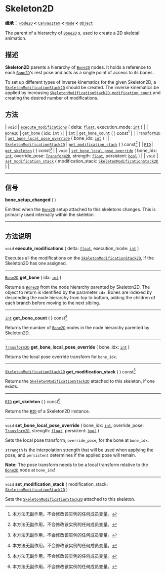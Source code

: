<!-- ⚠ 请勿编辑本文件 ⚠ -->
<!-- 本文档使用脚本从 WeDot 引擎源码仓库生成。 -->
<!-- 生成脚本：https://github.com/WeDot-Engine/WeDot/tree/4.3/doc/tools/make_md.py； -->
<!-- 原文件：https://github.com/WeDot-Engine/WeDot/tree/4.3/doc/classes/Skeleton2D.xml。 -->

<div id="_class_skeleton2d"></div>

# Skeleton2D

**继承：** [`Node2D`](class_node2d.md) **<** [`CanvasItem`](class_canvasitem.md) **<** [`Node`](class_node.md) **<** [`Object`](class_object.md)

The parent of a hierarchy of [`Bone2D`](class_bone2d.md) s, used to create a 2D skeletal animation.

## 描述

**Skeleton2D** parents a hierarchy of [`Bone2D`](class_bone2d.md) nodes. It holds a reference to each [`Bone2D`](class_bone2d.md)'s rest pose and acts as a single point of access to its bones.

To set up different types of inverse kinematics for the given Skeleton2D, a [`SkeletonModificationStack2D`](class_skeletonmodificationstack2d.md) should be created. The inverse kinematics be applied by increasing [`SkeletonModificationStack2D.modification_count`](#class_skeletonmodificationstack2d_property_modification_count) and creating the desired number of modifications.

## 方法

| `void`                                                                | [`execute_modifications`](#class_skeleton2d_method_execute_modifications) ( delta: [`float`](class_float.md), execution_mode: [`int`](class_int.md) )                                                                                                       |
| [`Bone2D`](class_bone2d.md)                                           | [`get_bone`](#class_skeleton2d_method_get_bone) ( idx: [`int`](class_int.md) )                                                                                                                                                                              |
| [`int`](class_int.md)                                                 | [`get_bone_count`](#class_skeleton2d_method_get_bone_count) ( ) const[^const]                                                                                                                                                                               |
| [`Transform2D`](class_transform2d.md)                                 | [`get_bone_local_pose_override`](#class_skeleton2d_method_get_bone_local_pose_override) ( bone_idx: [`int`](class_int.md) )                                                                                                                                 |
| [`SkeletonModificationStack2D`](class_skeletonmodificationstack2d.md) | [`get_modification_stack`](#class_skeleton2d_method_get_modification_stack) ( ) const[^const]                                                                                                                                                               |
| [`RID`](class_rid.md)                                                 | [`get_skeleton`](#class_skeleton2d_method_get_skeleton) ( ) const[^const]                                                                                                                                                                                   |
| `void`                                                                | [`set_bone_local_pose_override`](#class_skeleton2d_method_set_bone_local_pose_override) ( bone_idx: [`int`](class_int.md), override_pose: [`Transform2D`](class_transform2d.md), strength: [`float`](class_float.md), persistent: [`bool`](class_bool.md) ) |
| `void`                                                                | [`set_modification_stack`](#class_skeleton2d_method_set_modification_stack) ( modification_stack: [`SkeletonModificationStack2D`](class_skeletonmodificationstack2d.md) )                                                                                   |

<!-- rst-class:: classref-section-separator -->

---

## 信号

<div id="_class_class_skeleton2d_signal_bone_setup_changed"></div>

**bone_setup_changed** ( ) <div id="class_skeleton2d_signal_bone_setup_changed"></div>

Emitted when the [`Bone2D`](class_bone2d.md) setup attached to this skeletons changes. This is primarily used internally within the skeleton.

<!-- rst-class:: classref-section-separator -->

---

## 方法说明

<div id="_class_skeleton2d_method_execute_modifications"></div>

`void` **execute_modifications** ( delta: [`float`](class_float.md), execution_mode: [`int`](class_int.md) )<div id="class_skeleton2d_method_execute_modifications"></div>

Executes all the modifications on the [`SkeletonModificationStack2D`](class_skeletonmodificationstack2d.md), if the Skeleton2D has one assigned.

<!-- rst-class:: classref-item-separator -->

---

<div id="_class_skeleton2d_method_get_bone"></div>

[`Bone2D`](class_bone2d.md) **get_bone** ( idx: [`int`](class_int.md) )<div id="class_skeleton2d_method_get_bone"></div>

Returns a [`Bone2D`](class_bone2d.md) from the node hierarchy parented by Skeleton2D. The object to return is identified by the parameter `idx`. Bones are indexed by descending the node hierarchy from top to bottom, adding the children of each branch before moving to the next sibling.

<!-- rst-class:: classref-item-separator -->

---

<div id="_class_skeleton2d_method_get_bone_count"></div>

[`int`](class_int.md) **get_bone_count** ( ) const[^const]<div id="class_skeleton2d_method_get_bone_count"></div>

Returns the number of [`Bone2D`](class_bone2d.md) nodes in the node hierarchy parented by Skeleton2D.

<!-- rst-class:: classref-item-separator -->

---

<div id="_class_skeleton2d_method_get_bone_local_pose_override"></div>

[`Transform2D`](class_transform2d.md) **get_bone_local_pose_override** ( bone_idx: [`int`](class_int.md) )<div id="class_skeleton2d_method_get_bone_local_pose_override"></div>

Returns the local pose override transform for `bone_idx`.

<!-- rst-class:: classref-item-separator -->

---

<div id="_class_skeleton2d_method_get_modification_stack"></div>

[`SkeletonModificationStack2D`](class_skeletonmodificationstack2d.md) **get_modification_stack** ( ) const[^const]<div id="class_skeleton2d_method_get_modification_stack"></div>

Returns the [`SkeletonModificationStack2D`](class_skeletonmodificationstack2d.md) attached to this skeleton, if one exists.

<!-- rst-class:: classref-item-separator -->

---

<div id="_class_skeleton2d_method_get_skeleton"></div>

[`RID`](class_rid.md) **get_skeleton** ( ) const[^const]<div id="class_skeleton2d_method_get_skeleton"></div>

Returns the [`RID`](class_rid.md) of a Skeleton2D instance.

<!-- rst-class:: classref-item-separator -->

---

<div id="_class_skeleton2d_method_set_bone_local_pose_override"></div>

`void` **set_bone_local_pose_override** ( bone_idx: [`int`](class_int.md), override_pose: [`Transform2D`](class_transform2d.md), strength: [`float`](class_float.md), persistent: [`bool`](class_bool.md) )<div id="class_skeleton2d_method_set_bone_local_pose_override"></div>

Sets the local pose transform, `override_pose`, for the bone at `bone_idx`.

 `strength` is the interpolation strength that will be used when applying the pose, and `persistent` determines if the applied pose will remain.

 **Note:** The pose transform needs to be a local transform relative to the [`Bone2D`](class_bone2d.md) node at `bone_idx`!

<!-- rst-class:: classref-item-separator -->

---

<div id="_class_skeleton2d_method_set_modification_stack"></div>

`void` **set_modification_stack** ( modification_stack: [`SkeletonModificationStack2D`](class_skeletonmodificationstack2d.md) )<div id="class_skeleton2d_method_set_modification_stack"></div>

Sets the [`SkeletonModificationStack2D`](class_skeletonmodificationstack2d.md) attached to this skeleton.

[^virtual]: 本方法通常需要用户覆盖才能生效。
[^const]: 本方法无副作用，不会修改该实例的任何成员变量。
[^vararg]: 本方法除了能接受在此处描述的参数外，还能够继续接受任意数量的参数。
[^constructor]: 本方法用于构造某个类型。
[^static]: 调用本方法无需实例，可直接使用类名进行调用。
[^operator]: 本方法描述的是使用本类型作为左操作数的有效运算符。
[^bitfield]: 这个值是由下列位标志构成位掩码的整数。
[^void]: 无返回值。
